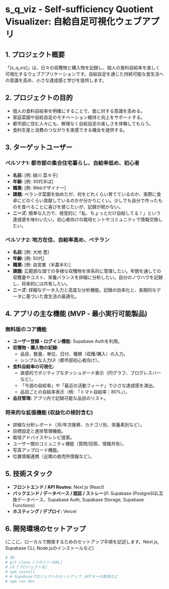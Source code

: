 # s_q_viz - Self-sufficiency Quotient Visualizer: 自給自足可視化ウェブアプリ

## 1. プロジェクト概要

「[s_q_viz]」は、日々の収穫物と購入物を記録し、個人の食料自給率を楽しく可視化するウェブアプリケーションです。自給自足を通じた持続可能な食生活への意識を高め、小さな達成感と学びを提供します。

## 2. プロジェクトの目的

* 個人の食料自給率を明確にすることで、食に対する意識を高める。
* 家庭菜園や自給自足のモチベーション維持と向上をサポートする。
* 都市部に住む人々にも、無理なく自給自足の楽しさを体験してもらう。
* 食料生産と消費のつながりを実感できる機会を提供する。

## 3. ターゲットユーザー

### ペルソナ1: 都市部の集合住宅暮らし、自給率低め、初心者
* **名前:** [例: 緑川 菜々子]
* **年齢:** [例: 30代半ば]
* **職業:** [例: Webデザイナー]
* **課題:** ベランダ菜園を始めたが、何をどれくらい育てているのか、実際に食卓にどのくらい貢献しているのかが分かりにくい。少しでも自分で作ったものを食べることに喜びを感じたいが、記録が続かない。
* **ニーズ:** 簡単な入力で、視覚的に「私、ちょっとだけ自給してる！」という達成感を味わいたい。初心者向けの栽培ヒントやコミュニティで情報交換したい。

### ペルソナ2: 地方在住、自給率高め、ベテラン
* **名前:** [例: 大地 豊]
* **年齢:** [例: 50代]
* **職業:** [例: 自営業（半農半X）]
* **課題:** 広範囲な畑での多様な収穫物を体系的に管理したい。年間を通しての収穫量やコスト、栄養バランスを詳細に分析したい。自分のノウハウを記録し、将来的には共有したい。
* **ニーズ:** 詳細なデータ入力と高度な分析機能。記録の効率化と、長期的なデータに基づいた食生活の最適化。

## 4. アプリの主な機能 (MVP - 最小実行可能製品)

### 無料版のコア機能
* **ユーザー登録・ログイン機能:** Supabase Authを利用。
* **収穫物・購入物の記録:**
    * 品目、数量、単位、日付、種類（収穫/購入）の入力。
    * シンプルな入力UI（都市部初心者向け）。
* **食料自給率の可視化:**
    * 直感的でポジティブなダッシュボード表示（円グラフ、プログレスバーなど）。
    * 「今週の自給率」や「最近の活動フィード」で小さな達成感を演出。
    * 品目ごとの自給率表示（例: 「トマト自給率：80%」）。
* **品目管理:** アプリ内で記録可能な品目のリスト。

### 将来的な拡張機能 (収益化の検討含む)
* 詳細な分析レポート（月/年次推移、カテゴリ別、栄養素別など）。
* 目標設定と進捗管理機能。
* 栽培アドバイスやレシピ提案。
* ユーザー間のコミュニティ機能（質問/回答、情報共有）。
* 写真アップロード機能。
* 位置情報連携（近隣の直売所情報など）。

## 5. 技術スタック

* **フロントエンド / API Routes:** Next.js (React)
* **バックエンド / データベース / 認証 / ストレージ:** Supabase (PostgreSQL互換データベース、Supabase Auth, Supabase Storage, Supabase Functions)
* **ホスティング / デプロイ:** Vercel

## 6. 開発環境のセットアップ

(ここに、ローカルで開発するためのセットアップ手順を記述します。Next.js, Supabase CLI, Node.jsのインストールなど)

```bash
# 例:
# git clone [リポジトリURL]
# cd [プロジェクト名]
# npm install
# # Supabaseプロジェクトのセットアップ、APIキーの取得など
# npm run dev
